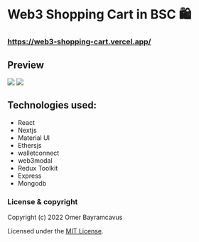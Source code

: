 # Web3 Shopping Cart in BSC  🛍️ 
### https://web3-shopping-cart.vercel.app/

## Preview

<img src="https://drive.google.com/uc?export=view&id=1_7PQ7ETmVszksPK5J4RoMFUSeFy3xERy"/>
<img src="https://drive.google.com/uc?export=view&id=1iUxP6lEFl3Afak6Ey5GqBZ0i5ou4Awkd"/>

## Technologies used:

* React
* Nextjs
* Material UI
* Ethersjs
* walletconnect
* web3modal
* Redux Toolkit
* Express
* Mongodb

### License & copyright

Copyright (c) 2022 Omer Bayramcavus

Licensed under the [MIT License](LICENSE).
